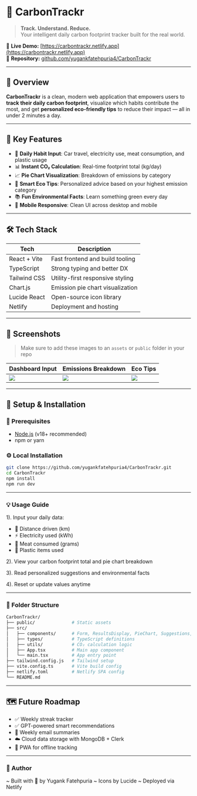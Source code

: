 # 🌱 CarbonTrackr

> **Track. Understand. Reduce.**  
Your intelligent daily carbon footprint tracker built for the real world.

🔗 **Live Demo:** [https://carbontrackr.netlify.app](https://carbontrackr.netlify.app)  
📂 **Repository:** [github.com/yugankfatehpuria4/CarbonTrackr](https://github.com/yugankfatehpuria4/CarbonTrackr)

---

## 🎯 Overview

**CarbonTrackr** is a clean, modern web application that empowers users to **track their daily carbon footprint**, visualize which habits contribute the most, and get **personalized eco-friendly tips** to reduce their impact — all in under 2 minutes a day.

---

## 🌟 Key Features

- 🧾 **Daily Habit Input**: Car travel, electricity use, meat consumption, and plastic usage
- 📊 **Instant CO₂ Calculation**: Real-time footprint total (kg/day)
- 📈 **Pie Chart Visualization**: Breakdown of emissions by category
- 🎯 **Smart Eco Tips**: Personalized advice based on your highest emission category
- 📚 **Fun Environmental Facts**: Learn something green every day
- 📱 **Mobile Responsive**: Clean UI across desktop and mobile

---

## 🛠️ Tech Stack

| Tech           | Description                         |
|----------------|-------------------------------------|
| React + Vite   | Fast frontend and build tooling     |
| TypeScript     | Strong typing and better DX         |
| Tailwind CSS   | Utility-first responsive styling    |
| Chart.js       | Emission pie chart visualization    |
| Lucide React   | Open-source icon library            |
| Netlify        | Deployment and hosting              |

---

## 📸 Screenshots

> Make sure to add these images to an `assets` or `public` folder in your repo

| Dashboard Input | Emissions Breakdown | Eco Tips |
|-----------------|---------------------|----------|
| ![](assets/dashboard.png) | ![](assets/results.png) | ![](assets/tips.png) |

---

## 🚀 Setup & Installation

### 🔧 Prerequisites

- [Node.js](https://nodejs.org/) (v18+ recommended)
- npm or yarn


### ⚙️ Local Installation

```bash
git clone https://github.com/yugankfatehpuria4/CarbonTrackr.git
cd CarbonTrackr
npm install
npm run dev
```
---
### 💡 Usage Guide
1). Input your daily data:
  -  🚗 Distance driven (km)
  -  ⚡ Electricity used (kWh)
  -  🍖 Meat consumed (grams)
  -  🧴 Plastic items used

2). View your carbon footprint total and pie chart breakdown

3). Read personalized suggestions and environmental facts

4). Reset or update values anytime

---

### 📁 Folder Structure
```bash
CarbonTrackr/
├── public/              # Static assets
├── src/
│   ├── components/      # Form, ResultsDisplay, PieChart, Suggestions, Footer
│   ├── types/           # TypeScript definitions
│   ├── utils/           # CO₂ calculation logic
│   ├── App.tsx          # Main app component
│   └── main.tsx         # App entry point
├── tailwind.config.js   # Tailwind setup
├── vite.config.ts       # Vite build config
├── netlify.toml         # Netlify SPA config
└── README.md
```

---

## 🗺️ Future Roadmap
 - ✅ Weekly streak tracker
 - ✅ GPT-powered smart recommendations
 - 📨 Weekly email summaries
 - ☁️ Cloud data storage with MongoDB + Clerk
 - 📲 PWA for offline tracking

---

### 🤝 Author

~ Built with 💚 by Yugank Fatehpuria
~ Icons by Lucide
~ Deployed via Netlify




